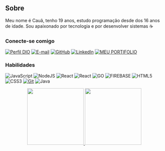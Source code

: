 
## Sobre
Meu nome é Cauã, tenho 19 anos, estudo programação desde dos 16 anos de idade.
Sou apaixonado por tecnologia e por desenvolver sistemas :coffee: 



### Conecte-se comigo
[![Perfil DIO](https://img.shields.io/badge/-Meu%20Perfil%20na%20DIO-30A3DC?style=for-the-badge)](https://web.dio.me/users/cauaandrade/)
[![E-mail](https://img.shields.io/badge/-Email-000?style=for-the-badge&logo=microsoft-outlook&logoColor=E94D5F)](mailto:cauasampaiovolei@gmail.com)
[![GitHub](https://img.shields.io/badge/-GitHub-000?style=for-the-badge&logo=github&logoColor=fff)](https://www.github.com/andradecaua/)
[![LinkedIn](https://img.shields.io/badge/-LinkedIn-000?style=for-the-badge&logo=linkedin&logoColor=30A3DC)](https://www.linkedin.com/in/cauaandrade/)
[![MEU PORTIFOLIO](https://img.shields.io/badge/-Meu_Portifolio-000?style=for-the-badge)](https://cauaandrade-portifolio.web.app/)


### Habilidades
![JavaScript](https://img.shields.io/badge/JavaScript-000?style=for-the-badge&logo=javascript&logoColor=FFFF00)
![NodeJS](https://img.shields.io/badge/TYPESCRIPT-000?style=for-the-badge&logo=typescript&logoColor=30A3DC)
![React](https://img.shields.io/badge/React-000?style=for-the-badge&logo=react&logoColor=30A3DC)
![React](https://img.shields.io/badge/React_native-000?style=for-the-badge&logoColor=30A3DC)
![GO](https://img.shields.io/badge/GolANG-000?style=for-the-badge&logo=go&logoColor=30A3DC)
![FIREBASE](https://img.shields.io/badge/Firebase-000?style=for-the-badge&logo=firebase)
![HTML5](https://img.shields.io/badge/HTML-000?style=for-the-badge&logo=html5)
![CSS3](https://img.shields.io/badge/CSS3-000?style=for-the-badge&logo=css3&logoColor=E94D5F)
[![Git](https://img.shields.io/badge/Git-000?style=for-the-badge&logo=git&logoColor=E94D5F)](https://git-scm.com/doc) 
![Java](https://img.shields.io/badge/Java-000?style=for-the-badge&logo=java)


<div align="center">
  <a href="https://github.com/andradecaua">
  <img height="180em" src="https://github-readme-stats.vercel.app/api?username=andradecaua&show_icons=true&theme=dracula&include_all_commits=true&count_private=true"/>
  <img height="180em" src="https://github-readme-stats.vercel.app/api/top-langs/?username=andradecaua&layout=compact&langs_count=7&theme=dracula"/>
</div>
